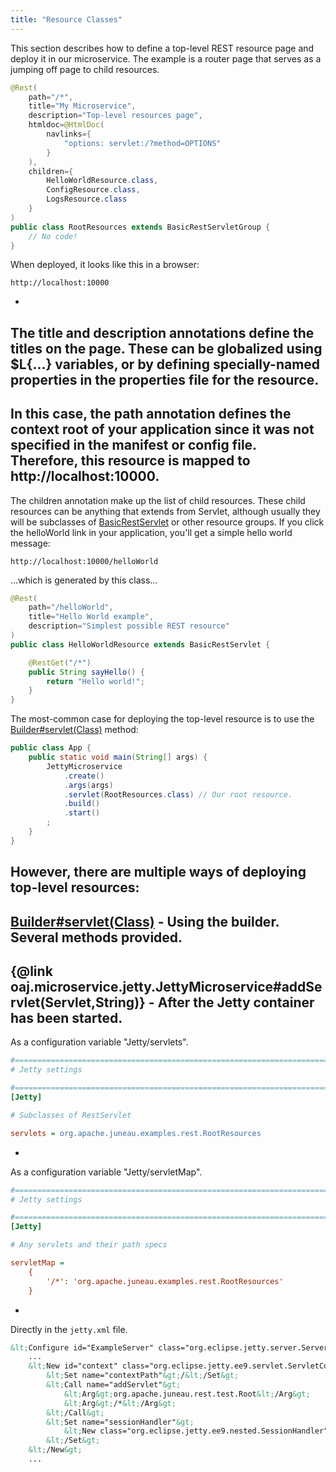 ```yaml
---
title: "Resource Classes"
---
```


This section describes how to define a top-level REST resource page and deploy it in our microservice.
The example is a router page that serves as a jumping off page to child resources.

```java
@Rest(
    path="/*",
    title="My Microservice",
    description="Top-level resources page",
    htmldoc=@HtmlDoc(
        navlinks={
            "options: servlet:/?method=OPTIONS"
        }
    ),
    children={
        HelloWorldResource.class,
        ConfigResource.class,
        LogsResource.class
    }
)
public class RootResources extends BasicRestServletGroup {
    // No code!
}
```


When deployed, it looks like this in a browser:

```text
http://localhost:10000
```


-
The title and description annotations define the titles on the page.
These can be globalized using $L\{...\} variables, or by defining specially-named properties in the
properties file for the resource.
-
In this case, the path annotation defines the context root of your application since it was
not specified in the manifest or config file.
Therefore, this resource is mapped to http://localhost:10000.
-
The children annotation make up the list of child resources.
These child resources can be anything that extends from Servlet, although usually
they will be subclasses of [BasicRestServlet](../apidocs/org/apache/juneau/rest/servlet/BasicRestServlet.html) or other resource groups.
If you click the helloWorld link in your application, you'll get a simple hello world message:

```text
http://localhost:10000/helloWorld
```


...which is generated by this class...

```java
@Rest(
    path="/helloWorld",
    title="Hello World example",
    description="Simplest possible REST resource"
)
public class HelloWorldResource extends BasicRestServlet {

    @RestGet("/*")
    public String sayHello() {
        return "Hello world!";
    }
}
```


The most-common case for deploying the top-level resource is to use the [Builder#servlet(Class)](../apidocs/org/apache/juneau/microservice/jetty/JettyMicroservice/Builder.html#servlet(Class)) method:

```java
public class App {
    public static void main(String[] args) {
        JettyMicroservice
            .create()
            .args(args)
            .servlet(RootResources.class) // Our root resource.
            .build()
            .start()
        ;
    }
}
```


However, there are multiple ways of deploying top-level resources:
-
[Builder#servlet(Class)](../apidocs/org/apache/juneau/microservice/jetty/JettyMicroservice/Builder.html#servlet(Class)) - Using the builder.  Several methods provided.
-
\{@link oaj.microservice.jetty.JettyMicroservice#addServlet(Servlet,String)\} - After the Jetty container has been started.
-
As a configuration variable "Jetty/servlets".

```ini
#=======================================================================================================================
# Jetty settings

#=======================================================================================================================
[Jetty]

# Subclasses of RestServlet

servlets = org.apache.juneau.examples.rest.RootResources
```


-
As a configuration variable "Jetty/servletMap".

```ini
#=======================================================================================================================
# Jetty settings

#=======================================================================================================================
[Jetty]

# Any servlets and their path specs

servletMap =
    {
        '/*': 'org.apache.juneau.examples.rest.RootResources'
    }

```
-
Directly in the `jetty.xml` file.

```xml
&lt;Configure id="ExampleServer" class="org.eclipse.jetty.server.Server"&gt;
    ...
    &lt;New id="context" class="org.eclipse.jetty.ee9.servlet.ServletContextHandler"&gt;
        &lt;Set name="contextPath"&gt;/&lt;/Set&gt;
        &lt;Call name="addServlet"&gt;
            &lt;Arg&gt;org.apache.juneau.rest.test.Root&lt;/Arg&gt;
            &lt;Arg&gt;/*&lt;/Arg&gt;
        &lt;/Call&gt;
        &lt;Set name="sessionHandler"&gt;
            &lt;New class="org.eclipse.jetty.ee9.nested.SessionHandler" /&gt;
        &lt;/Set&gt;
    &lt;/New&gt;
    ...

```
